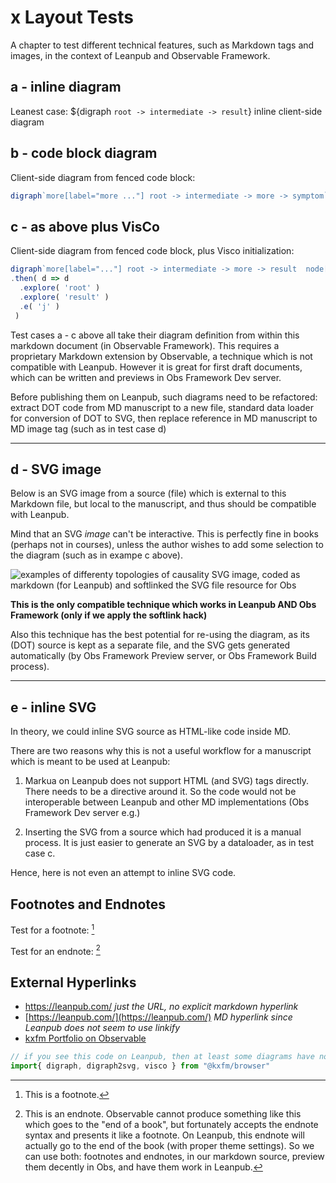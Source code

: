 # x Layout Tests

A chapter to test different technical features, such as Markdown tags and images, in the context of Leanpub and Observable Framework.

## a - inline diagram
Leanest case: ${digraph `root -> intermediate -> result`} inline client-side diagram 

## b - code block diagram
Client-side diagram from fenced code block:
```js
digraph`more[label="more ..."] root -> intermediate -> more -> symptom`
```

## c - as above plus VisCo 
Client-side diagram from fenced code block, plus Visco initialization:
```js
digraph`more[label="..."] root -> intermediate -> more -> result  node[label="side effect"] root->side1 intermediate->side2 `
.then( d => d
  .explore( 'root' )
  .explore( 'result' )
  .e( 'j' )
 )
```

Test cases a - c above all take their diagram definition from within this markdown document (in Observable Framework). This requires a proprietary Markdown extension by Observable, a technique which is not compatible with Leanpub. However it is great for first draft documents, which can be written and previews in Obs Framework Dev server. 

Before publishing them on Leanpub, such diagrams need to be refactored: extract DOT code from MD manuscript to a new file, standard data loader for conversion of DOT to SVG, then replace reference in MD manuscript to MD image tag (such as in test case d)
- - -

## d - SVG image
Below is an SVG image from a source (file) which is external to this Markdown file, but local to the manuscript, and thus should be compatible with Leanpub.

Mind that an SVG *image* can't be interactive. This is perfectly fine in books (perhaps not in courses), unless the author wishes to add some selection to the diagram (such as in exampe c above).

![examples of differenty topologies of causality](causality-topology.svg)
SVG image, coded as markdown (for Leanpub) and softlinked the SVG file resource for Obs

**This is the only compatible technique which works in Leanpub AND Obs Framework (only if we apply the softlink hack)**

Also this technique has the best potential for re-using the diagram, as its (DOT) source is kept as a separate file, and the SVG gets generated automatically (by Obs Framework Preview server, or Obs Framework Build process).

- - -

## e - inline SVG
In theory, we could inline SVG source as HTML-like code inside MD.

There are two reasons why this is not a useful workflow for a manuscript which is meant to be used at Leanpub:

1. Markua on Leanpub does not support HTML (and SVG) tags directly. There needs to be a directive around it. So the code would not be interoperable between Leanpub and other MD implementations (Obs Framework Dev server e.g.)

1. Inserting the SVG from a source which had produced it is a manual process. It is just easier to generate an SVG by a dataloader, as in test case c.

Hence, here is not even an attempt to inline SVG code.


## Footnotes and Endnotes

Test for a footnote: [^xfn]

Test for an endnote: [^^xen]

[^xfn]: This is a footnote.

[^^xen]: This is an endnote. Observable cannot produce something like this which goes to the "end of a book", but fortunately accepts the endnote syntax and presents it like a footnote. On Leanpub, this endnote will actually go to the end of the book (with proper theme settings). So we can use both: footnotes and endnotes, in our markdown source, preview them decently in Obs, and have them work in Leanpub.


## External Hyperlinks

+  https://leanpub.com/ *just the URL, no explicit markdown hyperlink*
+ [https://leanpub.com/](https://leanpub.com/) *MD hyperlink since Leanpub does not seem to use linkify*
+ [kxfm Portfolio on Observable](https://kxfm.observablehq.cloud/1/)


```js 
// if you see this code on Leanpub, then at least some diagrams have not been converted to SVG images yet
import{ digraph, digraph2svg, visco } from "@kxfm/browser"
```
